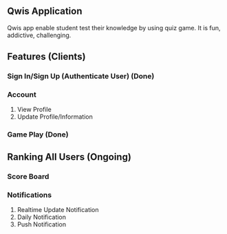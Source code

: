 ## Qwis Application

Qwis app enable student test their knowledge by using quiz game. It is fun, addictive, challenging.

## Features (Clients)

### Sign In/Sign Up (Authenticate User) (Done)

### Account
 1) View Profile
 2) Update Profile/Information

### Game Play (Done)

## Ranking All Users (Ongoing)

### Score Board

### Notifications
 1) Realtime Update Notification
 2) Daily Notification
 3) Push Notification